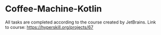 # Coffee-Machine-Kotlin
All tasks are completed according to the course created by JetBrains. Link to course: https://hyperskill.org/projects/67

